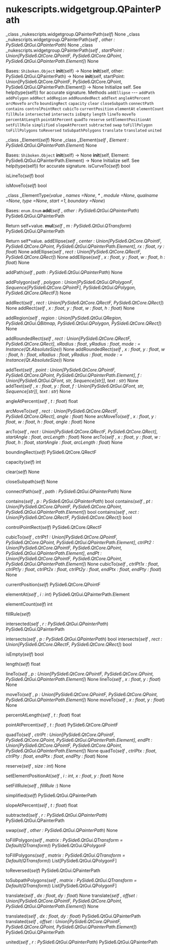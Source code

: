 # nukescripts.widgetgroup.QPainterPath
_class _nukescripts.widgetgroup.QPainterPath(_self_)  None
_class _nukescripts.widgetgroup.QPainterPath(_self_ , _other : PySide6.QtGui.QPainterPath_)  None
_class _nukescripts.widgetgroup.QPainterPath(_self_ , _startPoint : Union[PySide6.QtCore.QPointF, PySide6.QtCore.QPoint, PySide6.QtGui.QPainterPath.Element]_)  None

Bases: `Shiboken.Object`
__init__(self) -> None __init__(self, other: PySide6.QtGui.QPainterPath) -> None __init__(self, startPoint: Union[PySide6.QtCore.QPointF, PySide6.QtCore.QPoint, PySide6.QtGui.QPainterPath.Element]) -> None
Initialize self. See help(type(self)) for accurate signature.
Methods
`addEllipse` ---
`addPath`
`addPolygon`
`addRect`
`addRegion`
`addRoundedRect`
`addText`
`angleAtPercent`
`arcMoveTo`
`arcTo`
`boundingRect`
`capacity`
`clear`
`closeSubpath`
`connectPath`
`contains`
`controlPointRect`
`cubicTo`
`currentPosition`
`elementAt`
`elementCount`
`fillRule`
`intersected`
`intersects`
`isEmpty`
`length`
`lineTo`
`moveTo`
`percentAtLength`
`pointAtPercent`
`quadTo`
`reserve`
`setElementPositionAt`
`setFillRule`
`simplified`
`slopeAtPercent`
`subtracted`
`swap`
`toFillPolygon`
`toFillPolygons`
`toReversed`
`toSubpathPolygons`
`translate`
`translated`
`united`

_class _Element(_self_)  None
_class _Element(_self_ , _Element : PySide6.QtGui.QPainterPath.Element_)  None

Bases: `Shiboken.Object`
__init__(self) -> None __init__(self, Element: PySide6.QtGui.QPainterPath.Element) -> None
Initialize self. See help(type(self)) for accurate signature.
isCurveTo(_self_)  bool

isLineTo(_self_)  bool

isMoveTo(_self_)  bool

_class _ElementType(_value_ , _names =None_, _*_ , _module =None_, _qualname =None_, _type =None_, _start =1_, _boundary =None_)

Bases: `enum.Enum`
__add__(_self_ , _other : PySide6.QtGui.QPainterPath_)  PySide6.QtGui.QPainterPath

Return self+value.
__mul__(_self_ , _m : PySide6.QtGui.QTransform_)  PySide6.QtGui.QPainterPath

Return self*value.
addEllipse(_self_ , _center : Union[PySide6.QtCore.QPointF, PySide6.QtCore.QPoint, PySide6.QtGui.QPainterPath.Element]_, _rx : float_, _ry : float_)  None
addEllipse(_self_ , _rect : Union[PySide6.QtCore.QRectF, PySide6.QtCore.QRect]_)  None
addEllipse(_self_ , _x : float_, _y : float_, _w : float_, _h : float_)  None

addPath(_self_ , _path : PySide6.QtGui.QPainterPath_)  None

addPolygon(_self_ , _polygon : Union[PySide6.QtGui.QPolygonF, Sequence[PySide6.QtCore.QPointF], PySide6.QtGui.QPolygon, PySide6.QtCore.QRectF]_)  None

addRect(_self_ , _rect : Union[PySide6.QtCore.QRectF, PySide6.QtCore.QRect]_)  None
addRect(_self_ , _x : float_, _y : float_, _w : float_, _h : float_)  None

addRegion(_self_ , _region : Union[PySide6.QtGui.QRegion, PySide6.QtGui.QBitmap, PySide6.QtGui.QPolygon, PySide6.QtCore.QRect]_)  None

addRoundedRect(_self_ , _rect : Union[PySide6.QtCore.QRectF, PySide6.QtCore.QRect]_, _xRadius : float_, _yRadius : float_, _mode : = Instance(Qt.AbsoluteSize)_)  None
addRoundedRect(_self_ , _x : float_, _y : float_, _w : float_, _h : float_, _xRadius : float_, _yRadius : float_, _mode : = Instance(Qt.AbsoluteSize)_)  None

addText(_self_ , _point : Union[PySide6.QtCore.QPointF, PySide6.QtCore.QPoint, PySide6.QtGui.QPainterPath.Element]_, _f : Union[PySide6.QtGui.QFont, str, Sequence[str]]_, _text : str_)  None
addText(_self_ , _x : float_, _y : float_, _f : Union[PySide6.QtGui.QFont, str, Sequence[str]]_, _text : str_)  None

angleAtPercent(_self_ , _t : float_)  float

arcMoveTo(_self_ , _rect : Union[PySide6.QtCore.QRectF, PySide6.QtCore.QRect]_, _angle : float_)  None
arcMoveTo(_self_ , _x : float_, _y : float_, _w : float_, _h : float_, _angle : float_)  None

arcTo(_self_ , _rect : Union[PySide6.QtCore.QRectF, PySide6.QtCore.QRect]_, _startAngle : float_, _arcLength : float_)  None
arcTo(_self_ , _x : float_, _y : float_, _w : float_, _h : float_, _startAngle : float_, _arcLength : float_)  None

boundingRect(_self_)  PySide6.QtCore.QRectF

capacity(_self_)  int

clear(_self_)  None

closeSubpath(_self_)  None

connectPath(_self_ , _path : PySide6.QtGui.QPainterPath_)  None

contains(_self_ , _p : PySide6.QtGui.QPainterPath_)  bool
contains(_self_ , _pt : Union[PySide6.QtCore.QPointF, PySide6.QtCore.QPoint, PySide6.QtGui.QPainterPath.Element]_)  bool
contains(_self_ , _rect : Union[PySide6.QtCore.QRectF, PySide6.QtCore.QRect]_)  bool

controlPointRect(_self_)  PySide6.QtCore.QRectF

cubicTo(_self_ , _ctrlPt1 : Union[PySide6.QtCore.QPointF, PySide6.QtCore.QPoint, PySide6.QtGui.QPainterPath.Element]_, _ctrlPt2 : Union[PySide6.QtCore.QPointF, PySide6.QtCore.QPoint, PySide6.QtGui.QPainterPath.Element]_, _endPt : Union[PySide6.QtCore.QPointF, PySide6.QtCore.QPoint, PySide6.QtGui.QPainterPath.Element]_)  None
cubicTo(_self_ , _ctrlPt1x : float_, _ctrlPt1y : float_, _ctrlPt2x : float_, _ctrlPt2y : float_, _endPtx : float_, _endPty : float_)  None

currentPosition(_self_)  PySide6.QtCore.QPointF

elementAt(_self_ , _i : int_)  PySide6.QtGui.QPainterPath.Element

elementCount(_self_)  int

fillRule(_self_)

intersected(_self_ , _r : PySide6.QtGui.QPainterPath_)  PySide6.QtGui.QPainterPath

intersects(_self_ , _p : PySide6.QtGui.QPainterPath_)  bool
intersects(_self_ , _rect : Union[PySide6.QtCore.QRectF, PySide6.QtCore.QRect]_)  bool

isEmpty(_self_)  bool

length(_self_)  float

lineTo(_self_ , _p : Union[PySide6.QtCore.QPointF, PySide6.QtCore.QPoint, PySide6.QtGui.QPainterPath.Element]_)  None
lineTo(_self_ , _x : float_, _y : float_)  None

moveTo(_self_ , _p : Union[PySide6.QtCore.QPointF, PySide6.QtCore.QPoint, PySide6.QtGui.QPainterPath.Element]_)  None
moveTo(_self_ , _x : float_, _y : float_)  None

percentAtLength(_self_ , _t : float_)  float

pointAtPercent(_self_ , _t : float_)  PySide6.QtCore.QPointF

quadTo(_self_ , _ctrlPt : Union[PySide6.QtCore.QPointF, PySide6.QtCore.QPoint, PySide6.QtGui.QPainterPath.Element]_, _endPt : Union[PySide6.QtCore.QPointF, PySide6.QtCore.QPoint, PySide6.QtGui.QPainterPath.Element]_)  None
quadTo(_self_ , _ctrlPtx : float_, _ctrlPty : float_, _endPtx : float_, _endPty : float_)  None

reserve(_self_ , _size : int_)  None

setElementPositionAt(_self_ , _i : int_, _x : float_, _y : float_)  None

setFillRule(_self_ , _fillRule :_)  None

simplified(_self_)  PySide6.QtGui.QPainterPath

slopeAtPercent(_self_ , _t : float_)  float

subtracted(_self_ , _r : PySide6.QtGui.QPainterPath_)  PySide6.QtGui.QPainterPath

swap(_self_ , _other : PySide6.QtGui.QPainterPath_)  None

toFillPolygon(_self_ , _matrix : PySide6.QtGui.QTransform = Default(QTransform)_)  PySide6.QtGui.QPolygonF

toFillPolygons(_self_ , _matrix : PySide6.QtGui.QTransform = Default(QTransform)_)  List[PySide6.QtGui.QPolygonF]

toReversed(_self_)  PySide6.QtGui.QPainterPath

toSubpathPolygons(_self_ , _matrix : PySide6.QtGui.QTransform = Default(QTransform)_)  List[PySide6.QtGui.QPolygonF]

translate(_self_ , _dx : float_, _dy : float_)  None
translate(_self_ , _offset : Union[PySide6.QtCore.QPointF, PySide6.QtCore.QPoint, PySide6.QtGui.QPainterPath.Element]_)  None

translated(_self_ , _dx : float_, _dy : float_)  PySide6.QtGui.QPainterPath
translated(_self_ , _offset : Union[PySide6.QtCore.QPointF, PySide6.QtCore.QPoint, PySide6.QtGui.QPainterPath.Element]_)  PySide6.QtGui.QPainterPath

united(_self_ , _r : PySide6.QtGui.QPainterPath_)  PySide6.QtGui.QPainterPath